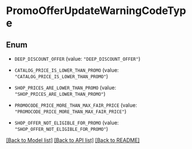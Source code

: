 # PromoOfferUpdateWarningCodeType

## Enum


* `DEEP_DISCOUNT_OFFER` (value: `"DEEP_DISCOUNT_OFFER"`)

* `CATALOG_PRICE_IS_LOWER_THAN_PROMO` (value: `"CATALOG_PRICE_IS_LOWER_THAN_PROMO"`)

* `SHOP_PRICES_ARE_LOWER_THAN_PROMO` (value: `"SHOP_PRICES_ARE_LOWER_THAN_PROMO"`)

* `PROMOCODE_PRICE_MORE_THAN_MAX_FAIR_PRICE` (value: `"PROMOCODE_PRICE_MORE_THAN_MAX_FAIR_PRICE"`)

* `SHOP_OFFER_NOT_ELIGIBLE_FOR_PROMO` (value: `"SHOP_OFFER_NOT_ELIGIBLE_FOR_PROMO"`)


[[Back to Model list]](../README.md#documentation-for-models) [[Back to API list]](../README.md#documentation-for-api-endpoints) [[Back to README]](../README.md)


